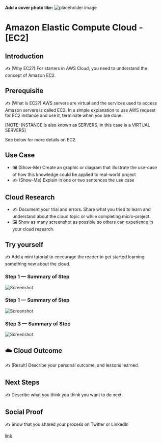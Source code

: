 **Add a cover photo like:**
![placeholder image](https://app.diagrams.net/?src=about#Hdahyoh%2F100DaysOfCloud%2Fmain%2FJourney%2F004%2FUntitled%20Diagram.drawio)

# Amazon Elastic Compute Cloud - [EC2]

## Introduction

✍️ (Why EC2?) For starters in AWS Cloud, you need to understand the concept of Amazon EC2.

## Prerequisite

✍️ (What is EC2?) AWS servers are virtual and the services used to access Amazon servers is called EC2. In a simple explanation to use AWS request for EC2 instance and use it, terminate when you are done.

[NOTE: INSTANCE is also known as SERVERS, in this case is a VIRTUAL SERVERS]

See below for more details on EC2.

## Use Case

- 🖼️ (Show-Me) Create an graphic or diagram that illustrate the use-case of how this knowledge could be applied to real-world project
- ✍️ (Show-Me) Explain in one or two sentences the use case

## Cloud Research

- ✍️ Document your trial and errors. Share what you tried to learn and understand about the cloud topic or while completing micro-project.
- 🖼️ Show as many screenshot as possible so others can experience in your cloud research.

## Try yourself

✍️ Add a mini tutorial to encourage the reader to get started learning something new about the cloud.

### Step 1 — Summary of Step

![Screenshot](https://via.placeholder.com/500x300)

### Step 1 — Summary of Step

![Screenshot](https://via.placeholder.com/500x300)

### Step 3 — Summary of Step

![Screenshot](https://via.placeholder.com/500x300)

## ☁️ Cloud Outcome

✍️ (Result) Describe your personal outcome, and lessons learned.

## Next Steps

✍️ Describe what you think you think you want to do next.

## Social Proof

✍️ Show that you shared your process on Twitter or LinkedIn

[link](link)

